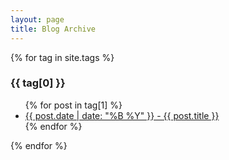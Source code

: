 ```yaml
---
layout: page
title: Blog Archive
---
```


{% for tag in site.tags %}
  <h3>{{ tag[0] }}</h3>
  <ul>
    {% for post in tag[1] %}
      <li><a href="https://mirko-r.github.io/blog/">{{ post.date | date: "%B %Y" }} - {{ post.title }}</a></li>
    {% endfor %}
  </ul>
{% endfor %}
